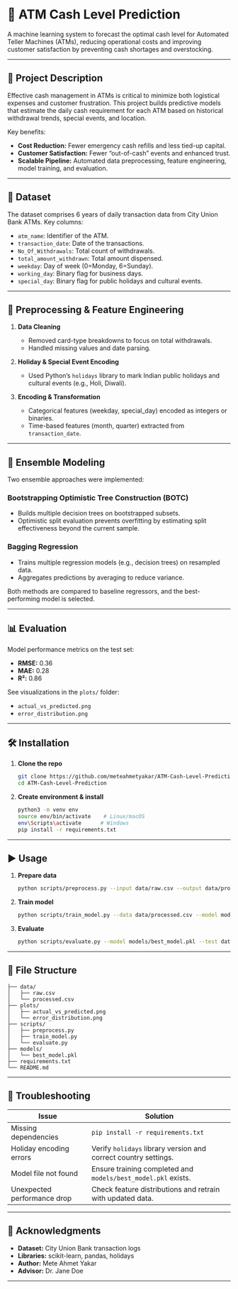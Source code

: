# 📌 ATM Cash Level Prediction

A machine learning system to forecast the optimal cash level for Automated Teller Machines (ATMs), reducing operational costs and improving customer satisfaction by preventing cash shortages and overstocking.

---

## 📖 Project Description

Effective cash management in ATMs is critical to minimize both logistical expenses and customer frustration. This project builds predictive models that estimate the daily cash requirement for each ATM based on historical withdrawal trends, special events, and location.

Key benefits:
- **Cost Reduction:** Fewer emergency cash refills and less tied-up capital.
- **Customer Satisfaction:** Fewer “out-of-cash” events and enhanced trust.
- **Scalable Pipeline:** Automated data preprocessing, feature engineering, model training, and evaluation.

---

## 📂 Dataset

The dataset comprises 6 years of daily transaction data from City Union Bank ATMs. Key columns:
- `atm_name`: Identifier of the ATM.
- `transaction_date`: Date of the transactions.
- `No_Of_Withdrawals`: Total count of withdrawals.
- `total_amount_withdrawn`: Total amount dispensed.
- `weekday`: Day of week (0=Monday, 6=Sunday).
- `working_day`: Binary flag for business days.
- `special_day`: Binary flag for public holidays and cultural events.

---

## 🧹 Preprocessing & Feature Engineering

1. **Data Cleaning**  
   - Removed card-type breakdowns to focus on total withdrawals.  
   - Handled missing values and date parsing.

2. **Holiday & Special Event Encoding**  
   - Used Python’s `holidays` library to mark Indian public holidays and cultural events (e.g., Holi, Diwali).

3. **Encoding & Transformation**  
   - Categorical features (weekday, special_day) encoded as integers or binaries.  
   - Time-based features (month, quarter) extracted from `transaction_date`.

---

## 🧠 Ensemble Modeling

Two ensemble approaches were implemented:

### Bootstrapping Optimistic Tree Construction (BOTC)
- Builds multiple decision trees on bootstrapped subsets.  
- Optimistic split evaluation prevents overfitting by estimating split effectiveness beyond the current sample.

### Bagging Regression
- Trains multiple regression models (e.g., decision trees) on resampled data.  
- Aggregates predictions by averaging to reduce variance.

Both methods are compared to baseline regressors, and the best-performing model is selected.

---

## 📊 Evaluation

Model performance metrics on the test set:
- **RMSE:** 0.36
- **MAE:** 0.28
- **R²:** 0.86

See visualizations in the `plots/` folder:
- `actual_vs_predicted.png`
- `error_distribution.png`

---

## 🛠️ Installation

1. **Clone the repo**  
   ```bash
   git clone https://github.com/meteahmetyakar/ATM-Cash-Level-Prediction.git
   cd ATM-Cash-Level-Prediction
   ```

2. **Create environment & install**  
   ```bash
   python3 -m venv env
   source env/bin/activate    # Linux/macOS
   env\Scripts\activate      # Windows
   pip install -r requirements.txt
   ```

---

## ▶️ Usage

1. **Prepare data**  
   ```bash
   python scripts/preprocess.py --input data/raw.csv --output data/processed.csv
   ```

2. **Train model**  
   ```bash
   python scripts/train_model.py --data data/processed.csv --model models/best_model.pkl
   ```

3. **Evaluate**  
   ```bash
   python scripts/evaluate.py --model models/best_model.pkl --test data/test.csv --output reports/metrics.json
   ```

---

## 📂 File Structure

```
├── data/
│   ├── raw.csv
│   └── processed.csv
├── plots/
│   ├── actual_vs_predicted.png
│   └── error_distribution.png
├── scripts/
│   ├── preprocess.py
│   ├── train_model.py
│   └── evaluate.py
├── models/
│   └── best_model.pkl
├── requirements.txt
└── README.md
```

---

## 🧩 Troubleshooting

| Issue                             | Solution                                                                |
|-----------------------------------|-------------------------------------------------------------------------|
| Missing dependencies              | `pip install -r requirements.txt`                                       |
| Holiday encoding errors           | Verify `holidays` library version and correct country settings.         |
| Model file not found              | Ensure training completed and `models/best_model.pkl` exists.           |
| Unexpected performance drop       | Check feature distributions and retrain with updated data.              |

---

## 🤝 Acknowledgments

- **Dataset:** City Union Bank transaction logs  
- **Libraries:** scikit-learn, pandas, holidays  
- **Author:** Mete Ahmet Yakar  
- **Advisor:** Dr. Jane Doe  

---
